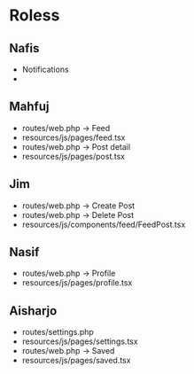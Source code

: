 # Roless

## Nafis

- Notifications
-

## Mahfuj

- routes/web.php -> Feed
- resources/js/pages/feed.tsx
- routes/web.php -> Post detail
- resources/js/pages/post.tsx

## Jim

- routes/web.php -> Create Post
- routes/web.php -> Delete Post
- resources/js/components/feed/FeedPost.tsx

## Nasif

- routes/web.php -> Profile
- resources/js/pages/profile.tsx

## Aisharjo

- routes/settings.php
- resources/js/pages/settings.tsx
- routes/web.php -> Saved
- resources/js/pages/saved.tsx
